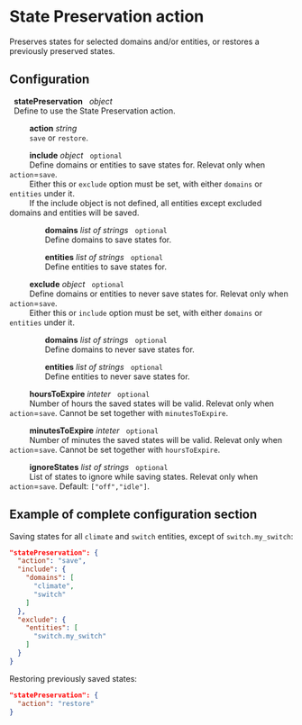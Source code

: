 # State Preservation action

Preserves states for selected domains and/or entities, or restores a previously preserved states.

## Configuration
   
&nbsp; **statePreservation** &nbsp; *object* <br>
&nbsp; Define to use the State Preservation action.

&nbsp;&nbsp;&nbsp;&nbsp;&nbsp;&nbsp;&nbsp;&nbsp; **action** *string* <br>
&nbsp;&nbsp;&nbsp;&nbsp;&nbsp;&nbsp;&nbsp;&nbsp; `save` or `restore`.

&nbsp;&nbsp;&nbsp;&nbsp;&nbsp;&nbsp;&nbsp;&nbsp; **include** *object* &nbsp; `optional` <br>
&nbsp;&nbsp;&nbsp;&nbsp;&nbsp;&nbsp;&nbsp;&nbsp; Define domains or entities to save states for. Relevat only when `action`=`save`. <br>
&nbsp;&nbsp;&nbsp;&nbsp;&nbsp;&nbsp;&nbsp;&nbsp; Either this or `exclude` option must be set, with either `domains` or `entities` under it. <br>
&nbsp;&nbsp;&nbsp;&nbsp;&nbsp;&nbsp;&nbsp;&nbsp; If the include object is not defined, all entities except excluded domains and entities will be saved.

&nbsp;&nbsp;&nbsp;&nbsp;&nbsp;&nbsp;&nbsp;&nbsp;&nbsp;&nbsp;&nbsp;&nbsp;&nbsp;&nbsp;&nbsp; **domains** *list of strings* &nbsp; `optional` <br>
&nbsp;&nbsp;&nbsp;&nbsp;&nbsp;&nbsp;&nbsp;&nbsp;&nbsp;&nbsp;&nbsp;&nbsp;&nbsp;&nbsp;&nbsp; Define domains to save states for.

&nbsp;&nbsp;&nbsp;&nbsp;&nbsp;&nbsp;&nbsp;&nbsp;&nbsp;&nbsp;&nbsp;&nbsp;&nbsp;&nbsp;&nbsp; **entities** *list of strings* &nbsp; `optional` <br>
&nbsp;&nbsp;&nbsp;&nbsp;&nbsp;&nbsp;&nbsp;&nbsp;&nbsp;&nbsp;&nbsp;&nbsp;&nbsp;&nbsp;&nbsp; Define entities to save states for.

&nbsp;&nbsp;&nbsp;&nbsp;&nbsp;&nbsp;&nbsp;&nbsp; **exclude** *object* &nbsp; `optional` <br>
&nbsp;&nbsp;&nbsp;&nbsp;&nbsp;&nbsp;&nbsp;&nbsp; Define domains or entities to never save states for. Relevat only when `action`=`save`. <br>
&nbsp;&nbsp;&nbsp;&nbsp;&nbsp;&nbsp;&nbsp;&nbsp; Either this or `include` option must be set, with either `domains` or `entities` under it.

&nbsp;&nbsp;&nbsp;&nbsp;&nbsp;&nbsp;&nbsp;&nbsp;&nbsp;&nbsp;&nbsp;&nbsp;&nbsp;&nbsp;&nbsp; **domains** *list of strings* &nbsp; `optional` <br>
&nbsp;&nbsp;&nbsp;&nbsp;&nbsp;&nbsp;&nbsp;&nbsp;&nbsp;&nbsp;&nbsp;&nbsp;&nbsp;&nbsp;&nbsp; Define domains to never save states for.

&nbsp;&nbsp;&nbsp;&nbsp;&nbsp;&nbsp;&nbsp;&nbsp;&nbsp;&nbsp;&nbsp;&nbsp;&nbsp;&nbsp;&nbsp; **entities** *list of strings* &nbsp; `optional` <br>
&nbsp;&nbsp;&nbsp;&nbsp;&nbsp;&nbsp;&nbsp;&nbsp;&nbsp;&nbsp;&nbsp;&nbsp;&nbsp;&nbsp;&nbsp; Define entities to never save states for.

&nbsp;&nbsp;&nbsp;&nbsp;&nbsp;&nbsp;&nbsp;&nbsp; **hoursToExpire** *inteter* &nbsp; `optional` <br>
&nbsp;&nbsp;&nbsp;&nbsp;&nbsp;&nbsp;&nbsp;&nbsp; Number of hours the saved states will be valid. Relevat only when `action`=`save`. Cannot be set together with `minutesToExpire`.

&nbsp;&nbsp;&nbsp;&nbsp;&nbsp;&nbsp;&nbsp;&nbsp; **minutesToExpire** *inteter* &nbsp; `optional` <br>
&nbsp;&nbsp;&nbsp;&nbsp;&nbsp;&nbsp;&nbsp;&nbsp; Number of minutes the saved states will be valid. Relevat only when `action`=`save`. Cannot be set together with `hoursToExpire`.

&nbsp;&nbsp;&nbsp;&nbsp;&nbsp;&nbsp;&nbsp;&nbsp; **ignoreStates** *list of strings* &nbsp; `optional` <br>
&nbsp;&nbsp;&nbsp;&nbsp;&nbsp;&nbsp;&nbsp;&nbsp; List of states to ignore while saving states. Relevat only when `action`=`save`. Default: `["off","idle"]`.


## Example of complete configuration section
Saving states for all `climate` and `switch` entities, except of `switch.my_switch`:
```json
"statePreservation": {
  "action": "save",
  "include": {
    "domains": [
      "climate",
      "switch"
    ]
  },
  "exclude": {
    "entities": [
      "switch.my_switch"
    ]
  }
}
```

Restoring previously saved states:
```json
"statePreservation": {
  "action": "restore"
}
```


